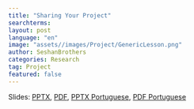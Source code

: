 ```yaml
---
title: "Sharing Your Project"
searchterms: 
layout: post
language: "en"
image: "assets//images/Project/GenericLesson.png"
author: SeshanBrothers
categories: Research
tag: Project
featured: false
---
```


Slides:
 <a href="/translations/en-us/Project/Sharing.pptx">PPTX</a>,
 <a href="/translations/en-us/Project/Sharing.pdf">PDF</a>, 
 <a href="/translations/pt-br/Project/Compartilhamento.pptx">PPTX Portuguese</a>,
 <a href="/translations/pt-br/Project/Compartilhamento.pdf">PDF Portuguese</a>
